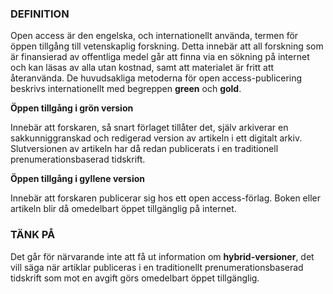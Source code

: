 ### DEFINITION  
Open access är den engelska, och internationellt använda, termen för öppen tillgång till vetenskaplig forskning. Detta innebär att all forskning som är finansierad av offentliga medel går att finna via en sökning på internet och kan läsas av alla utan kostnad, samt att materialet är fritt att återanvända. De huvudsakliga metoderna för open access-publicering beskrivs internationellt med begreppen **green** och **gold**. 

**Öppen tillgång i grön version**


Innebär att forskaren, så snart förlaget tillåter det, själv arkiverar en sakkunniggranskad och redigerad version av artikeln i ett digitalt arkiv. Slutversionen av artikeln har då redan publicerats i en traditionell prenumerationsbaserad tidskrift.

**Öppen tillgång i gyllene version**


Innebär att forskaren publicerar sig hos ett open access-förlag. Boken eller artikeln blir då omedelbart öppet tillgänglig på internet. 

### TÄNK PÅ  
Det går för närvarande inte att få ut information om **hybrid-versioner**, det vill säga när artiklar publiceras i en traditionellt prenumerationsbaserad tidskrift som mot en avgift görs omedelbart öppet tillgänglig. 
